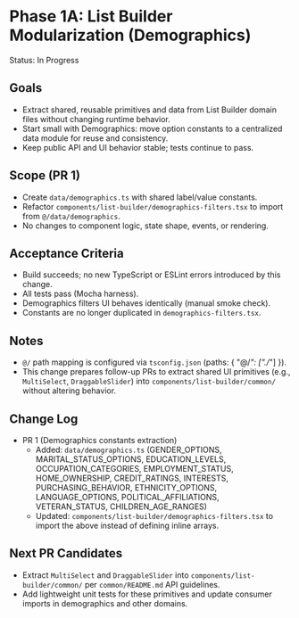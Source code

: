 # Phase 1A: List Builder Modularization (Demographics)

Status: In Progress

## Goals
- Extract shared, reusable primitives and data from List Builder domain files without changing runtime behavior.
- Start small with Demographics: move option constants to a centralized data module for reuse and consistency.
- Keep public API and UI behavior stable; tests continue to pass.

## Scope (PR 1)
- Create `data/demographics.ts` with shared label/value constants.
- Refactor `components/list-builder/demographics-filters.tsx` to import from `@/data/demographics`.
- No changes to component logic, state shape, events, or rendering.

## Acceptance Criteria
- Build succeeds; no new TypeScript or ESLint errors introduced by this change.
- All tests pass (Mocha harness).
- Demographics filters UI behaves identically (manual smoke check).
- Constants are no longer duplicated in `demographics-filters.tsx`.

## Notes
- `@/` path mapping is configured via `tsconfig.json` (paths: { "@/*": ["./*"] }).
- This change prepares follow-up PRs to extract shared UI primitives (e.g., `MultiSelect`, `DraggableSlider`) into `components/list-builder/common/` without altering behavior.

## Change Log
- PR 1 (Demographics constants extraction)
  - Added: `data/demographics.ts` (GENDER_OPTIONS, MARITAL_STATUS_OPTIONS, EDUCATION_LEVELS, OCCUPATION_CATEGORIES, EMPLOYMENT_STATUS, HOME_OWNERSHIP, CREDIT_RATINGS, INTERESTS, PURCHASING_BEHAVIOR, ETHNICITY_OPTIONS, LANGUAGE_OPTIONS, POLITICAL_AFFILIATIONS, VETERAN_STATUS, CHILDREN_AGE_RANGES)
  - Updated: `components/list-builder/demographics-filters.tsx` to import the above instead of defining inline arrays.

## Next PR Candidates
- Extract `MultiSelect` and `DraggableSlider` into `components/list-builder/common/` per `common/README.md` API guidelines.
- Add lightweight unit tests for these primitives and update consumer imports in demographics and other domains.
